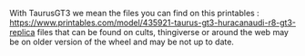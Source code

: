With TaurusGT3 we mean the files you can find on this printables : https://www.printables.com/model/435921-taurus-gt3-huracanaudi-r8-gt3-replica
files that can be found on cults, thingiverse or around the web may be on older version of the wheel and may be not up to date.
